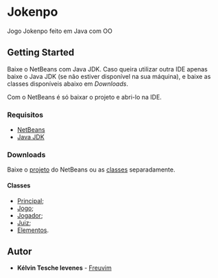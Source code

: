 # Jokenpo
Jogo Jokenpo feito em Java com OO

## Getting Started
Baixe o NetBeans com Java JDK. Caso queira utilizar outra IDE apenas baixe o Java JDK (se não estiver disponível na sua máquina),
e baixe as classes disponíveis abaixo em *Downloads*.

Com o NetBeans é só baixar o projeto e abri-lo na IDE.

### Requisitos
* [NetBeans](https://netbeans.org/downloads/index.html)
* [Java JDK](http://www.oracle.com/technetwork/java/javase/downloads/jdk8-downloads-2133151.html)

### Downloads
Baixe o [projeto](https://github.com/Freuvim/Jokenpo/archive/master.zip) do NetBeans ou as [classes](https://github.com/Freuvim/Jokenpo/tree/master/src/jokenpo) separadamente.

#### Classes
* [Principal](https://raw.githubusercontent.com/Freuvim/Jokenpo/master/src/jokenpo/principal.java);
* [Jogo](https://raw.githubusercontent.com/Freuvim/Jokenpo/master/src/jokenpo/Jogo.java);
* [Jogador](https://raw.githubusercontent.com/Freuvim/Jokenpo/master/src/jokenpo/Jogador.java);
* [Juiz](https://raw.githubusercontent.com/Freuvim/Jokenpo/master/src/jokenpo/Juiz.java);
* [Elementos](https://raw.githubusercontent.com/Freuvim/Jokenpo/master/src/jokenpo/Elementos.java).

## Autor
* **Kélvin Tesche Ievenes** - [Freuvim](https://github.com/Freuvim)